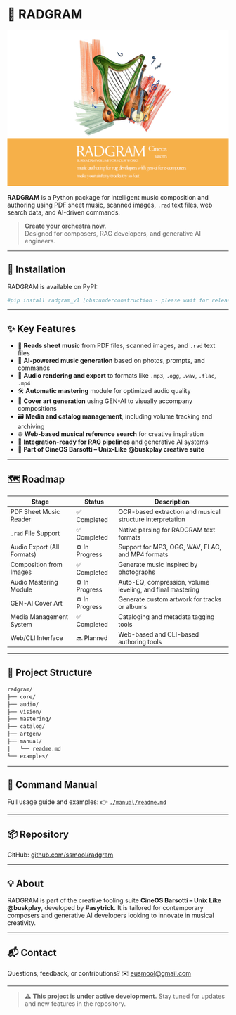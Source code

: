 # 🎼 RADGRAM

![Python RADGRAM_RAG_GENAI Logo](./assets/radgram_cover.gif)

**RADGRAM** is a Python package for intelligent music composition and authoring using PDF sheet music, scanned images, `.rad` text files, web search data, and AI-driven commands.

> **Create your orchestra now.**  
> Designed for composers, RAG developers, and generative AI engineers.

---

## 🚀 Installation

RADGRAM is available on PyPI:

```bash
#pip install radgram_v1 [obs:underconstruction - please wait for release - have a nice day]
````

---

## ✨ Key Features

* 📄 **Reads sheet music** from PDF files, scanned images, and `.rad` text files
* 🧠 **AI-powered music generation** based on photos, prompts, and commands
* 🎼 **Audio rendering and export** to formats like `.mp3`, `.ogg`, `.wav`, `.flac`, `.mp4`
* 🛠️ **Automatic mastering** module for optimized audio quality
* 🎨 **Cover art generation** using GEN-AI to visually accompany compositions
* 🗃️ **Media and catalog management**, including volume tracking and archiving
* 🌐 **Web-based musical reference search** for creative inspiration
* 🧩 **Integration-ready for RAG pipelines** and generative AI systems
* 🧪 **Part of CineOS Barsotti – Unix-Like @buskplay creative suite**

---

## 🗺️ Roadmap

| Stage                      | Status           | Description                                                |
| -------------------------- | --------------   | ---------------------------------------------------------- |
| PDF Sheet Music Reader     | ✅ Completed    | OCR-based extraction and musical structure interpretation  |
| `.rad` File Support        | ✅ Completed    | Native parsing for RADGRAM text formats                    |
| Audio Export (All Formats) | ⚙️ In Progress  | Support for MP3, OGG, WAV, FLAC, and MP4 formats           |
| Composition from Images    | ✅ Completed    | Generate music inspired by photographs                     |
| Audio Mastering Module     | ⚙️ In Progress  | Auto-EQ, compression, volume leveling, and final mastering |
| GEN-AI Cover Art           | ⚙️ In Progress  | Generate custom artwork for tracks or albums               |
| Media Management System    | ✅ Completed    | Cataloging and metadata tagging tools                      |
| Web/CLI Interface          | 🔜 Planned      | Web-based and CLI-based authoring tools                    |

---

## 📁 Project Structure

```bash
radgram/
├── core/
├── audio/
├── vision/
├── mastering/
├── catalog/
├── artgen/
├── manual/
│   └── readme.md
└── examples/
```

---

## 📘 Command Manual

Full usage guide and examples:
👉 [`./manual/readme.md`](./manual/readme.md)

---

## 📦 Repository

GitHub: [github.com/ssmool/radgram](https://github.com/ssmool/radgram)

---

## 💡 About

RADGRAM is part of the creative tooling suite **CineOS Barsotti – Unix Like @buskplay**, developed by **#asytrick**.
It is tailored for contemporary composers and generative AI developers looking to innovate in musical creativity.

---

## 📬 Contact

Questions, feedback, or contributions?
✉️ [eusmool@gmail.com](mailto:eusmool@gmail.com)

---

> ⚠️ **This project is under active development.**
> Stay tuned for updates and new features in the repository.

```
